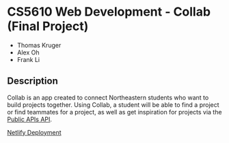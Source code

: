 # CS5610 Web Development - Collab (Final Project)
- Thomas Kruger
- Alex Oh
- Frank Li

## Description
Collab is an app created to connect Northeastern students who want to build projects together. Using Collab, a student will be able to find a project or find teammates for a project, as well as get inspiration for projects via the [Public APIs API](https://github.com/davemachado/public-api).

[Netlify Deployment](https://neu-colab.netlify.app/)
